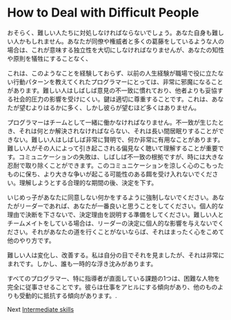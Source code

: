 # How to Deal with Difficult People
[//]: # (Version:1.0.0)
おそらく、難しい人たちに対処しなければならないでしょう。あなた自身も難しい人かもしれません。あなたが同僚や権威者と多くの葛藤をしているような人の場合は、これが意味する独立性を大切にしなければなりませんが、あなたの知性や原則を犠牲にすることなく、

これは、このようなことを経験しておらず、以前の人生経験が職場で役に立たない行動パターンを教えてくれたプログラマーにとっては、非常に邪魔になることがあります。難しい人はしばしば意見の不一致に慣れており、他者よりも妥協する社会的圧力の影響を受けにくい。鍵は適切に尊重することです。これは、あなたが望むよりはるかに多く、しかし彼らが望むほど多くはありません。

プログラマーはチームとして一緒に働かなければなりません。不一致が生じたとき、それは何とか解決されなければならない、それは長い間居眠りすることができない。難しい人はしばしば非常に賢明で、何か非常に有用なことがあります。難しい人がその人によって引き起こされる偏見なく聴いて理解することが重要です。コミュニケーションの失敗は、しばしば不一致の根拠ですが、時には大きな忍耐で取り除くことができます。このコミュニケーションを涼しく心のこもったものに保ち、より大きな争いが起こる可能性のある餌を受け入れないでください。理解しようとする合理的な期間の後、決定を下す。

いじめっ子があなたに同意しない何かをするように強制しないでください。あなたがリーダーであれば、あなたが一番良いと思うことをしてください。個人的な理由で決断を下さないで、決定理由を説明する準備をしてください。難しい人とチームメイトをしている場合は、リーダーの決定に個人的な影響を与えないでください。それがあなたの道を行くことがないならば、それはまったく心をこめて他のやり方です。

難しい人は変化し、改善する。私は自分の目でそれを見ましたが、それは非常にまれです。しかし、誰も一時的な浮き沈みがあります。

すべてのプログラマー、特に指導者が直面している課題の1つは、困難な人物を完全に従事させることです。彼らは仕事をアヒルにする傾向があり、他のものよりも受動的に抵抗する傾向があります。.

Next [Intermediate skills](../../2-Intermediate)
